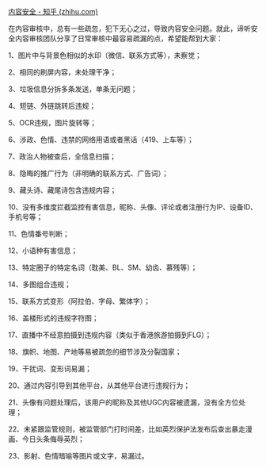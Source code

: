 [内容安全 - 知乎 (zhihu.com)](https://www.zhihu.com/column/c_1545731492273369088)

在内容审核中，总有一些疏忽，犯下无心之过，导致内容安全问题。就此，谛听安全内容审核团队分享了日常审核中最容易疏漏的点，希望能帮到大家：

1、图片中与背景色相似的水印（微信、联系方式等），未察觉；

2、相同的刷屏内容，未处理干净；

3、垃圾信息分拆多条发送，单条无问题；

4、短链、外链跳转后违规；

5、OCR违规，图片旋转等；

6、涉政、色情、违禁的网络用语或者黑话（419、上车等）；

7、政治人物被查后，全信息扫描；

8、隐晦的推广行为（非明确的联系方式、广告词）；

9、藏头诗、藏尾诗包含违规内容；

10、没有多维度拦截监控有害信息，昵称、头像、评论或者注册行为IP、设备ID、手机号等；

11、色情番号判断；

12、小语种有害信息；

13、特定圈子的特定名词（耽美、BL、SM、幼齿、慕残等）；

14、多图组合违规；

15、联系方式变形（阿拉伯、字母、繁体字）；

16、盖楼形式的违规字符图；

17、直播中不经意拍摄到违规内容（类似于香港旅游拍摄到FLG）；

18、旗帜、地图、产地等易被疏忽的细节涉及分裂国家；

19、干扰词、变形词易漏；

20、通过内容引导到其他平台，从其他平台进行违规行为；

21、头像有问题处理后，该用户的昵称及其他UGC内容被遗漏，没有全方位处理；

22、未紧跟监管规则，被监管部门打时间差，比如英烈保护法发布后查出暴走漫画、今日头条侮辱英烈；

23、影射、色情暗喻等图片或文字，易漏过。